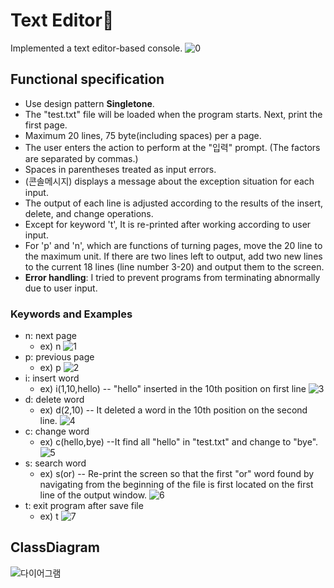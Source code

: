 # Text Editor📑
Implemented a text editor-based console.
![0](https://user-images.githubusercontent.com/26339069/104284612-a365a380-54f5-11eb-8822-182f953ae7a9.png)
## Functional specification
- Use design pattern **Singletone**.
- The "test.txt" file will be loaded when the program starts. Next, print the first page.
-  Maximum 20 lines, 75 byte(including spaces) per a page.
- The user enters the action to perform at the "입력" prompt. (The factors are separated by commas.)
- Spaces in parentheses treated as input errors.
- (콘솔메시지) displays a message about the exception situation for each input.
- The output of each line is adjusted according to the results of the insert, delete, and change operations.
- Except for keyword 't', It is re-printed after working according to user input.
- For 'p' and 'n', which are functions of turning pages, move the 20 line to the maximum unit. If there are two lines left to output, add two new lines to the current 18 lines (line number 3-20)  and output them to the screen.
- **Error handling**: I tried to prevent programs from terminating abnormally due to user input.

### Keywords and Examples
- n: next page  
  - ex) n
  ![1](https://user-images.githubusercontent.com/26339069/104285207-9ac19d00-54f6-11eb-9e59-62d4d81aacb5.png)
- p:  previous page
  - ex) p
  ![2](https://user-images.githubusercontent.com/26339069/104287090-4ec42780-54f9-11eb-95ed-bd37dd817bb8.png)
- i:  insert word
  - ex) i(1,10,hello)
  -- "hello" inserted in the 10th position on first line 
  ![3](https://user-images.githubusercontent.com/26339069/104287336-a5316600-54f9-11eb-9f50-c42e4a91a379.png)
- d:  delete word
  - ex) d(2,10)
 -- It deleted a word in the 10th position on the second line.
 ![4](https://user-images.githubusercontent.com/26339069/104287096-4ff55480-54f9-11eb-8556-b1b9de4b6c8f.png)
- c:  change word
  - ex) c(hello,bye)
 --It find all "hello" in "test.txt" and change to "bye".
 ![5](https://user-images.githubusercontent.com/26339069/104287098-508deb00-54f9-11eb-9a7e-19330bf3a9ce.png)
- s:  search word
  - ex) s(or)
 -- Re-print the screen so that the first "or" word found by navigating from the beginning of the file is first located on the first line of the output window.
 ![6](https://user-images.githubusercontent.com/26339069/104287100-51bf1800-54f9-11eb-9131-82d816e32716.png)
- t:  exit program after save file
  - ex) t
  ![7](https://user-images.githubusercontent.com/26339069/104287088-4d92fa80-54f9-11eb-83ae-d99e59cfcf9d.png)



## ClassDiagram
![다이어그램](https://user-images.githubusercontent.com/26339069/104282116-e6257c80-54f1-11eb-8735-b6648b37a177.png)
